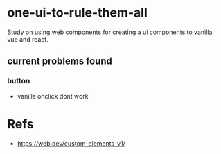 # one-ui-to-rule-them-all
Study on using web components for creating a ui components to vanilla, vue and react.


## current problems found
### button
- vanilla onclick dont work







# Refs
- https://web.dev/custom-elements-v1/